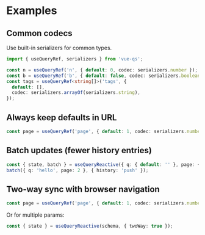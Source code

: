# Examples

## Common codecs

Use built-in serializers for common types.

```ts
import { useQueryRef, serializers } from 'vue-qs';

const n = useQueryRef('n', { default: 0, codec: serializers.number });
const b = useQueryRef('b', { default: false, codec: serializers.boolean });
const tags = useQueryRef<string[]>('tags', {
  default: [],
  codec: serializers.arrayOf(serializers.string),
});
```

## Always keep defaults in URL

```ts
const page = useQueryRef('page', { default: 1, codec: serializers.number, omitIfDefault: false });
```

## Batch updates (fewer history entries)

```ts
const { state, batch } = useQueryReactive({ q: { default: '' }, page: { default: 1 } });
batch({ q: 'hello', page: 2 }, { history: 'push' });
```

## Two-way sync with browser navigation

```ts
const page = useQueryRef('page', { default: 1, codec: serializers.number, twoWay: true });
```

Or for multiple params:

```ts
const { state } = useQueryReactive(schema, { twoWay: true });
```

